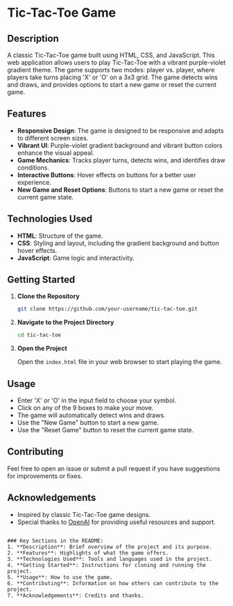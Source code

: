 # Tic-Tac-Toe Game

## Description

A classic Tic-Tac-Toe game built using HTML, CSS, and JavaScript. This web application allows users to play Tic-Tac-Toe with a vibrant purple-violet gradient theme. The game supports two modes: player vs. player, where players take turns placing 'X' or 'O' on a 3x3 grid. The game detects wins and draws, and provides options to start a new game or reset the current game.

## Features

- **Responsive Design**: The game is designed to be responsive and adapts to different screen sizes.
- **Vibrant UI**: Purple-violet gradient background and vibrant button colors enhance the visual appeal.
- **Game Mechanics**: Tracks player turns, detects wins, and identifies draw conditions.
- **Interactive Buttons**: Hover effects on buttons for a better user experience.
- **New Game and Reset Options**: Buttons to start a new game or reset the current game state.

## Technologies Used

- **HTML**: Structure of the game.
- **CSS**: Styling and layout, including the gradient background and button hover effects.
- **JavaScript**: Game logic and interactivity.

## Getting Started

1. **Clone the Repository**

   ```bash
   git clone https://github.com/your-username/tic-tac-toe.git
   ```

2. **Navigate to the Project Directory**

   ```bash
   cd tic-tac-toe
   ```

3. **Open the Project**

   Open the `index.html` file in your web browser to start playing the game.

## Usage

- Enter 'X' or 'O' in the input field to choose your symbol.
- Click on any of the 9 boxes to make your move.
- The game will automatically detect wins and draws.
- Use the "New Game" button to start a new game.
- Use the "Reset Game" button to reset the current game state.

## Contributing

Feel free to open an issue or submit a pull request if you have suggestions for improvements or fixes.

## Acknowledgements

- Inspired by classic Tic-Tac-Toe game designs.
- Special thanks to [OpenAI](https://openai.com) for providing useful resources and support.

```

### Key Sections in the README:
1. **Description**: Brief overview of the project and its purpose.
2. **Features**: Highlights of what the game offers.
3. **Technologies Used**: Tools and languages used in the project.
4. **Getting Started**: Instructions for cloning and running the project.
5. **Usage**: How to use the game.
6. **Contributing**: Information on how others can contribute to the project.
7. **Acknowledgements**: Credits and thanks.
